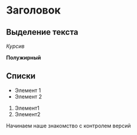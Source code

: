 # Заголовок

## Выделение текста

*Курсив*

**Полужирный**

## Списки
* Элемент 1
* Элемент 2

1. Элемент1
2. Элемент2



Начинаем наше знакомство с контролем версий